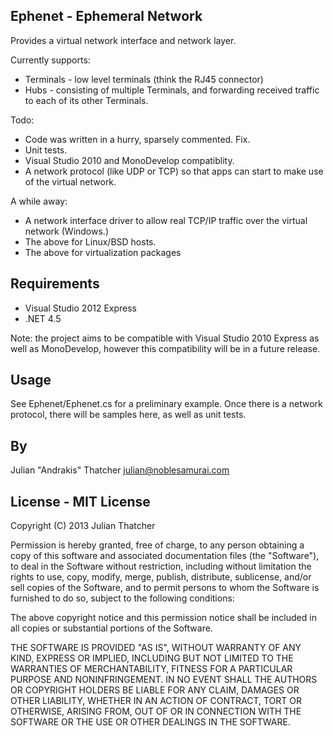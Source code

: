 Ephenet - Ephemeral Network
---------------------------

Provides a virtual network interface and network layer.

Currently supports:
 * Terminals - low level terminals (think the RJ45 connector)
 * Hubs - consisting of multiple Terminals, and forwarding received
   traffic to each of its other Terminals.

Todo:
 * Code was written in a hurry, sparsely commented. Fix.
 * Unit tests.
 * Visual Studio 2010 and MonoDevelop compatiblity.
 * A network protocol (like UDP or TCP) so that apps can start to make
   use of the virtual network.

A while away:
 * A network interface driver to allow real TCP/IP traffic over the
   virtual network (Windows.)
 * The above for Linux/BSD hosts.
 * The above for virtualization packages

Requirements
------------

* Visual Studio 2012 Express
* .NET 4.5

Note: the project aims to be compatible with Visual Studio 2010 Express
as well as MonoDevelop, however this compatibility will be in a future
release.

Usage
-----

See Ephenet/Ephenet.cs for a preliminary example.
Once there is a network protocol, there will be samples here, as well
as unit tests.

By
--
Julian "Andrakis" Thatcher <julian@noblesamurai.com>

License - MIT License
---------------------
Copyright (C) 2013 Julian Thatcher

Permission is hereby granted, free of charge, to any person obtaining a copy of this software and associated documentation files (the "Software"), to deal in the Software without restriction, including without limitation the rights to use, copy, modify, merge, publish, distribute, sublicense, and/or sell copies of the Software, and to permit persons to whom the Software is furnished to do so, subject to the following conditions:

The above copyright notice and this permission notice shall be included in all copies or substantial portions of the Software.

THE SOFTWARE IS PROVIDED "AS IS", WITHOUT WARRANTY OF ANY KIND, EXPRESS OR IMPLIED, INCLUDING BUT NOT LIMITED TO THE WARRANTIES OF MERCHANTABILITY, FITNESS FOR A PARTICULAR PURPOSE AND NONINFRINGEMENT. IN NO EVENT SHALL THE AUTHORS OR COPYRIGHT HOLDERS BE LIABLE FOR ANY CLAIM, DAMAGES OR OTHER LIABILITY, WHETHER IN AN ACTION OF CONTRACT, TORT OR OTHERWISE, ARISING FROM, OUT OF OR IN CONNECTION WITH THE SOFTWARE OR THE USE OR OTHER DEALINGS IN THE SOFTWARE.
